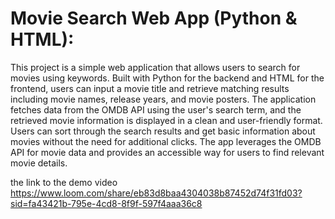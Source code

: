 # Movie Search Web App (Python & HTML):
This project is a simple web application that allows users to search for movies using keywords.
 Built with Python for the backend and HTML for the frontend, users can input a movie title and retrieve matching results including movie names, release years, and movie posters. The application fetches data from the OMDB API using the user's search term, and the retrieved movie information is displayed in a clean and user-friendly format. Users can sort through the search results and get basic information about movies without the need for additional clicks. The app leverages the OMDB API for movie data and provides an accessible way for users to find relevant movie details.

 the link to the demo video 
 https://www.loom.com/share/eb83d8baa4304038b87452d74f31fd03?sid=fa43421b-795e-4cd8-8f9f-597f4aaa36c8